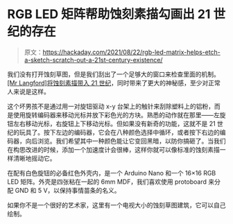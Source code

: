 # RGB LED 矩阵帮助蚀刻素描勾画出 21 世纪的存在

> 原文：<https://hackaday.com/2021/08/22/rgb-led-matrix-helps-etch-a-sketch-scratch-out-a-21st-century-existence/>

我们没有打开蚀刻草图，但是我们刮出了一个足够大的窗口来检查里面的机制。[[Mr Langford]将蚀刻素描带入 21 世纪](https://www.instructables.com/RGB-LED-Etch-A-Sketch/)，同时带来了更大的神秘感，至少对正常人来说是这样。

这个坏男孩不是通过用一对旋钮驱动 x-y 台架上的触针来刮除塑料上的铝粉，而是使用旋转编码器来移动光标并放下彩色光的方块。熟悉的动作就在那里——左旋钮左右移动光标，右旋钮上下移动光标。但如果没有新奇的功能，这就不是 21 世纪的玩具了。按下左边的编码器，它会在八种颜色选择中循环，或者按下右边的编码器，向后浏览。我们希望其中一种颜色能让它变回黑暗，以防你搞砸了。当我们在构思改进的时候，添加一个加速度计会很棒，这样你就可以像标准的蚀刻素描一样清晰地摇动它。

在配有白色旋钮的必备红色外壳内，是一个 Arduino Nano 和一个 16×16 RGB LED 矩阵。外壳是四张粘在一起的 6mm MDF，我们喜欢使用 protoboard 来分配 GND 和 5 V，以保持事情苗条的名义。

如果你不是一个很好的艺术家，这里有一个电视大小的蚀刻草图建筑，它可以自己绘制。